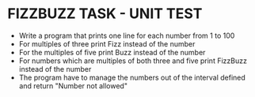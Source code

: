 # FIZZBUZZ TASK - UNIT TEST

- Write a program that prints one line for each number from 1 to 100
- For multiples of three print Fizz instead of the number
- For the multiples of five print Buzz instead of the number
- For numbers which are multiples of both three and five print FizzBuzz instead of the number
- The program have to manage the numbers out of the interval defined and return "Number not allowed"